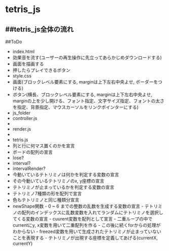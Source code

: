 # tetris_js
##tetris_js全体の流れ
 - 
##ToDo
 - index.html
  - 効果音を流す(ユーザーの再生操作に先立ってあらかじめダウンロードする)
  - 画面を描画する
  - 押したらプレイできるボタン
 - style.css
  - 画面(ブロックレベル要素にする, marginは上下左右中央よせ, ボーダーをつける)
  - ボタン(横長、ブロックレベル要素にする, marginは上下左右中央よせ, marginの上を少し開ける、フォント指定、文字サイズ指定、フォントの太さを指定、背景指定、マウスカーソルをリンクポインターにする)
 - js_folder
  - controller.js
   - 
  - render.js
   - 
  - tetris.js
   - 列と行に何マス置くのかを宣言
   - ボードの配列の宣言
   - lose?
   - interval?
   - intervalRender?
   - 今動いているテトリミノは何かを判定する変数の宣言
   - その今動いているテトリミノのx, y座標の宣言
   - テトリミノが止まっているかを判定する変数の宣言
   - テトリミノ7種類の形を配列で宣言
   - 色もテトリミノと同じ種類分宣言
   - newShape関数
    - 0 ~ 6 までの整数の乱数を生成する変数の宣言
    - テトリミノの配列のインデックスに乱数変数を入れてランダムにテトリミノを選択してくる変数の宣言
    - cuurent変数を配列として宣言
    - 二重ループの中でcurrentにy, x変数を用いて二重配列を作る
    - この後に続くforからの処理がわからない
    - freezed変数を用いて生成されたテトリミノが止まっていないことを表現する
    - テトリミノが出現する座標を定義してあげる(currentX, currentY)

